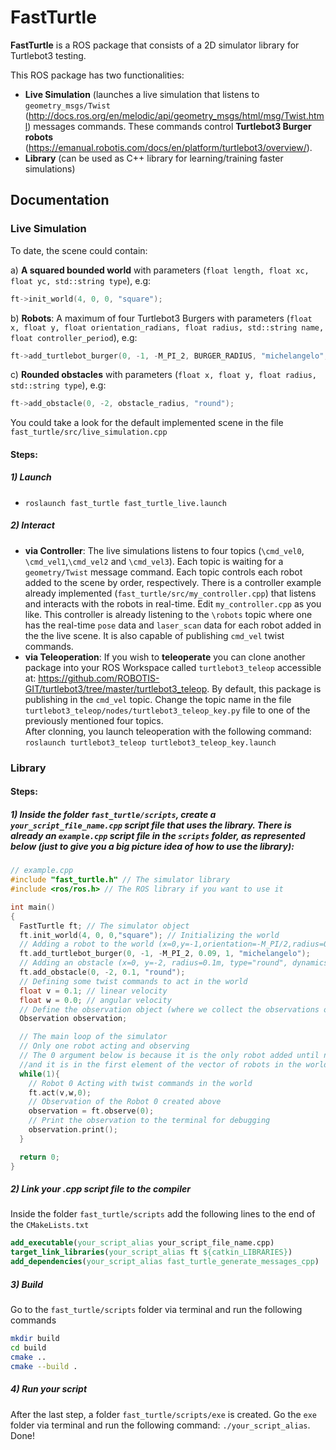 # FastTurtle
**FastTurtle** is a ROS package that consists of a 2D simulator library for Turtlebot3 testing.

This ROS package has two functionalities:
* **Live Simulation** (launches a live simulation that listens to `geometry_msgs/Twist` (http://docs.ros.org/en/melodic/api/geometry_msgs/html/msg/Twist.html) messages commands. These commands control **Turtlebot3 Burger robots** (https://emanual.robotis.com/docs/en/platform/turtlebot3/overview/).
* **Library** (can be used as C++ library for learning/training faster simulations)

## Documentation
### **Live Simulation** 
To date, the scene could contain:  

a) **A squared bounded world** with parameters (`float length, float xc, float yc, std::string type`), e.g:
```cpp
ft->init_world(4, 0, 0, "square");
```  
b) **Robots**: A maximum of four Turtlebot3 Burgers with parameters (`float x, float y, float orientation_radians, float radius, std::string name, float controller_period`), e.g:
 ```cpp
 ft->add_turtlebot_burger(0, -1, -M_PI_2, BURGER_RADIUS, "michelangelo", 0.1);
 ```
c) **Rounded obstacles**  with parameters (`float x, float y, float radius, std::string type`), e.g:
```cpp
ft->add_obstacle(0, -2, obstacle_radius, "round");
```  
You could take a look for the default implemented scene in the file `fast_turtle/src/live_simulation.cpp`  
#### Steps:
##### 1) Launch
* `roslaunch fast_turtle fast_turtle_live.launch`
##### 2) Interact
* **via Controller**: The live simulations listens to four topics (`\cmd_vel0`, `\cmd_vel1`,`\cmd_vel2` and `\cmd_vel3`). Each topic is waiting for a `geometry/Twist` message command. Each topic controls each robot added to the scene by order, respectively. 
There is a controller example already implemented (`fast_turtle/src/my_controller.cpp`) that listens and interacts with the robots in real-time. Edit `my_controller.cpp` as you like. This controller is already listening to the `\robots` topic where one has the real-time `pose` data and `laser_scan` data for each robot added in the the live scene. It is also capable of publishing `cmd_vel` twist commands.
* **via Teleoperation**: If you wish to **teleoperate** you can clone another package into your ROS Workspace called `turtlebot3_teleop` accessible at: https://github.com/ROBOTIS-GIT/turtlebot3/tree/master/turtlebot3_teleop. By default, this package is publishing in the `cmd_vel` topic. Change the topic name in the file `turtlebot3_teleop/nodes/turtlebot3_teleop_key.py` file to one of the previously mentioned four topics.  
After clonning, you launch teleoperation with the following command: `roslaunch turtlebot3_teleop turtlebot3_teleop_key.launch`

### **Library**
#### Steps:
##### 1) Inside the folder `fast_turtle/scripts`, create a `your_script_file_name.cpp` script file that uses the library. There is already an `example.cpp` script file in the `scripts` folder, as represented below (just to give you a big picture idea of how to use the library):
```cpp
// example.cpp
#include "fast_turtle.h" // The simulator library
#include <ros/ros.h> // The ROS library if you want to use it

int main()
{
  FastTurtle ft; // The simulator object
  ft.init_world(4, 0, 0,"square"); // Initializing the world
  // Adding a robot to the world (x=0,y=-1,orientation=-M_PI/2,radius=0.09m,cycle_time=1s,name="michelangelo")
  ft.add_turtlebot_burger(0, -1, -M_PI_2, 0.09, 1, "michelangelo"); 
  // Adding an obstacle (x=0, y=-2, radius=0.1m, type="round", dynamics = false)
  ft.add_obstacle(0, -2, 0.1, "round"); 
  // Defining some twist commands to act in the world
  float v = 0.1; // linear velocity
  float w = 0.0; // angular velocity
  // Define the observation object (where we collect the observations of the robot)
  Observation observation;

  // The main loop of the simulator
  // Only one robot acting and observing
  // The 0 argument below is because it is the only robot added until now 
  //and it is in the first element of the vector of robots in the world object
  while(1){
    // Robot 0 Acting with twist commands in the world 
    ft.act(v,w,0); 
    // Observation of the Robot 0 created above
    observation = ft.observe(0); 
    // Print the observation to the terminal for debugging
    observation.print(); 
  }

  return 0;
}
```

##### 2) Link your .cpp script file to the compiler
Inside the folder `fast_turtle/scripts` add the following lines to the end of the `CMakeLists.txt`
```cmake
add_executable(your_script_alias your_script_file_name.cpp)
target_link_libraries(your_script_alias ft ${catkin_LIBRARIES})
add_dependencies(your_script_alias fast_turtle_generate_messages_cpp)
```

##### 3) Build
Go to the `fast_turtle/scripts` folder via terminal and run the following commands
```sh
mkdir build
cd build
cmake ..
cmake --build .
```

##### 4) Run your script
After the last step, a folder `fast_turtle/scripts/exe` is created. Go the `exe` folder via terminal and run the following command:
`./your_script_alias`. Done!
